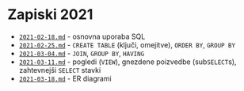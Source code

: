 # Zapiski 2021

* [`2021-02-18.md`](2021-02-18.md) - osnovna uporaba SQL
* [`2021-02-25.md`](2021-02-25.md) - `CREATE TABLE` (ključi, omejitve), `ORDER BY`, `GROUP BY`
* [`2021-03-04.md`](2021-03-04.md) - `JOIN`, `GROUP BY`, `HAVING`
* [`2021-03-11.md`](2021-03-11.md) - pogledi (`VIEW`), gnezdene poizvedbe (sub`SELECT`s), zahtevnejši `SELECT` stavki
* [`2021-03-18.md`](2021-03-18.md) - ER diagrami
